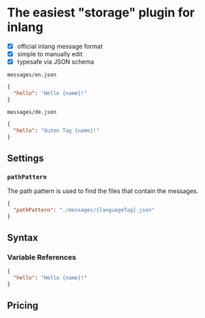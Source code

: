 # The easiest "storage" plugin for inlang

- [x] official inlang message format
- [x] simple to manually edit 
- [x] typesafe via JSON schema

`messages/en.json`

```json
{
  "hello": "Hello {name}!"
}
```

`messages/de.json`

```json
{
  "hello": "Guten Tag {name}!"
}
```

## Settings

### `pathPattern`

The path pattern is used to find the files that contain the messages. 


```json
{
  "pathPattern": "./messages/{languageTag}.json"
}
```


## Syntax

### Variable References

```json
{
  "hello": "Hello {name}!"
}
```

## Pricing 

<doc-pricing></doc-pricing>